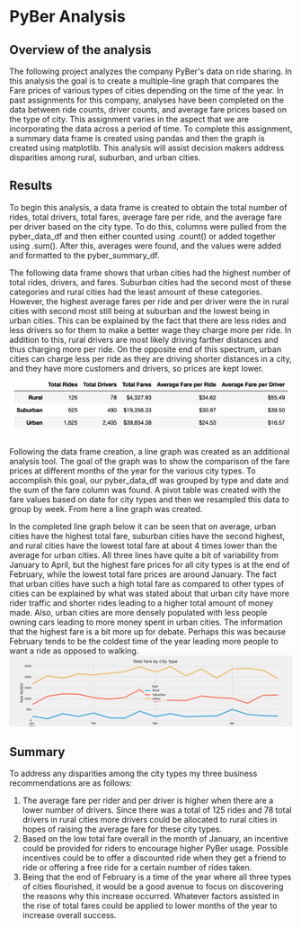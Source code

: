 # PyBer Analysis

## Overview of the analysis
The following project analyzes the company PyBer's data on ride sharing. In this analysis the goal is to create a multiple-line graph that compares the Fare prices of various types of cities depending on the time of the year. In past assignments for this company, analyses have been completed on the data between ride counts, driver counts, and average fare prices based on the type of city. This assignment varies in the aspect that we are incorporating the data across a period of time. To complete this assignment, a summary data frame is created using pandas and then the graph is created using matplotlib. This analysis will assist decision makers address disparities among rural, suburban, and urban cities. 

## Results
To begin this analysis, a data frame is created to obtain the total number of rides, total drivers, total fares, average fare per ride, and the average fare per driver based on the city type. To do this, columns were pulled from the pyber_data_df and then either counted using .count() or added together using .sum(). After this, averages were found, and the values were added and formatted to the pyber_summary_df. 

The following data frame shows that urban cities had the highest number of total rides, drivers, and fares. Suburban cities had the second most of these categories and rural cities had the least amount of these categories. However, the highest average fares per ride and per driver were the in rural cities with second most still being at suburban and the lowest being in urban cities. This can be explained by the fact that there are less rides and less drivers so for them to make a better wage they charge more per ride. In addition to this, rural drivers are most likely driving farther distances and thus charging more per ride. On the opposite end of this spectrum, urban cities can charge less per ride as they are driving shorter distances in a city, and they have more customers and drivers, so prices are kept lower. 
![PyBer_summary_df.png](analysis/PyBer_summary_df.png)

Following the data frame creation, a line graph was created as an additional analysis tool. The goal of the graph was to show the comparison of the fare prices at different months of the year for the various city types. To accomplish this goal, our pyber_data_df was grouped by type and date and the sum of the fare column was found. A pivot table was created with the fare values based on date for city types and then we resampled this data to group by week. From here a line graph was created. 

In the completed line graph below it can be seen that on average, urban cities have the highest total fare, suburban cities have the second highest, and rural cities have the lowest total fare at about 4 times lower than the average for urban cities. All three lines have quite a bit of variability from January to April, but the highest fare prices for all city types is at the end of February, while the lowest total fare prices are around January. The fact that urban cities have such a high total fare as compared to other types of cities can be explained by what was stated about that urban city have more rider traffic and shorter rides leading to a higher total amount of money made. Also, urban cities are more densely populated with less people owning cars leading to more money spent in urban cities. The information that the highest fare is a bit more up for debate. Perhaps this was because February tends to be the coldest time of the year leading more people to want a ride as opposed to walking.
![PyBer_fare_summary.png](analysis/PyBer_fare_summary.png)

## Summary
To address any disparities among the city types my three business recommendations are as follows:
1. The average fare per rider and per driver is higher when there are a lower number of drivers. Since there was a total of 125 rides and 78 total drivers in rural cities more drivers could be allocated to rural cities in hopes of raising the average fare for these city types. 
2. Based on the low total fare overall in the month of January, an incentive could be provided for riders to encourage higher PyBer usage. Possible incentives could be to offer a discounted ride when they get a friend to ride or offering a free ride for a certain number of rides taken.
3. Being that the end of February is a time of the year where all three types of cities flourished, it would be a good avenue to focus on discovering the reasons why this increase occurred. Whatever factors assisted in the rise of total fares could be applied to lower months of the year to increase overall success.


